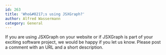 ```yaml
---
id: 263
title: 'Who&#8217;s using JSXGraph?'
author: Alfred Wassermann
category: General
---
```

If you are using JSXGraph on your website or if JSXGraph is part of your exciting software project, we would be happy if you let us know. Please post a comment with an URL and a short description.
